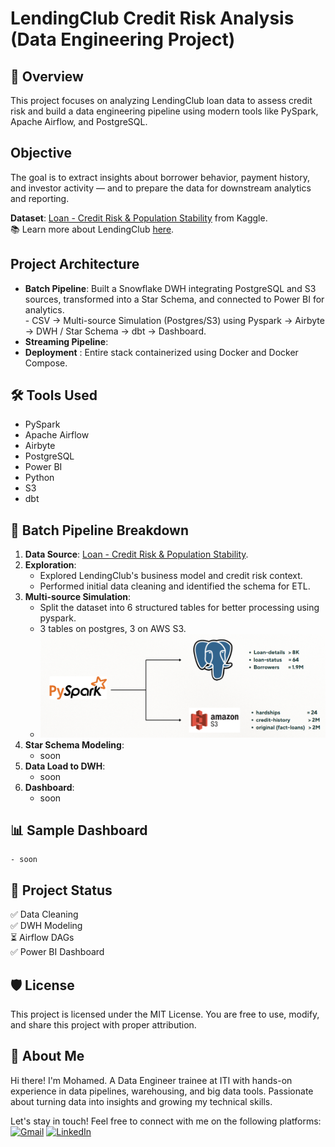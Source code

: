 # LendingClub Credit Risk Analysis (Data Engineering Project)

## 🧠 Overview
This project focuses on analyzing LendingClub loan data to assess credit risk and build a data engineering pipeline using modern tools like PySpark, Apache Airflow, and PostgreSQL. 

## Objective
The goal is to extract insights about borrower behavior, payment history, and investor activity — and to prepare the data for downstream analytics and reporting.

**Dataset**: [Loan - Credit Risk & Population Stability](https://www.kaggle.com/datasets/beatafaron/loan-credit-risk-and-population-stability) from Kaggle.<br>
📚 Learn more about LendingClub [here](https://en.wikipedia.org/wiki/LendingClub).

## Project Architecture
- **Batch Pipeline**: Built a Snowflake DWH integrating PostgreSQL and S3 sources, transformed into a Star Schema, and connected to Power BI for analytics.<br>
      - CSV → Multi-source Simulation (Postgres/S3) using Pyspark → Airbyte → DWH / Star Schema → dbt → Dashboard.
- **Streaming Pipeline**: 
- **Deployment** : Entire stack containerized using Docker and Docker Compose.
## 🛠️ Tools Used
- PySpark
- Apache Airflow
- Airbyte
- PostgreSQL
- Power BI
- Python
- S3
- dbt
  
## 🧱 Batch Pipeline Breakdown
1. **Data Source**: [Loan - Credit Risk & Population Stability](https://www.kaggle.com/datasets/beatafaron/loan-credit-risk-and-population-stability).
2. **Exploration**:
    - Explored LendingClub's business model and credit risk context.
    - Performed initial data cleaning and identified the schema for ETL.
3. **Multi-source Simulation**:
      - Split the dataset into 6 structured tables for better processing using pyspark.    
      - 3 tables on postgres, 3 on AWS S3.
      - ![Multi-source Simulation](batch/imgs/normalization.png)
4. **Star Schema Modeling**:
    - soon
5. **Data Load to DWH**:
    - soon
6. **Dashboard**:
    - soon

## 📊 Sample Dashboard
    - soon

## 📝 Project Status
✅ Data Cleaning  
✅ DWH Modeling  
⏳ Airflow DAGs  
✅ Power BI Dashboard


## 🛡️ License
This project is licensed under the MIT License. You are free to use, modify, and share this project with proper attribution.

## 🌟 About Me
Hi there! I'm Mohamed. A Data Engineer trainee at ITI with hands-on experience in data pipelines, warehousing, and big data tools. Passionate about turning data into insights and growing my technical skills.



Let's stay in touch! Feel free to connect with me on the following platforms:  
[![Gmail](https://img.shields.io/badge/Gmail-D14836?style=flat&logo=gmail&logoColor=white)](mailto:mo.badr.ismail@gmail.com)
[![LinkedIn](https://img.shields.io/badge/LinkedIn-0077B5?style=flat&logo=linkedin&logoColor=white)](https://www.linkedin.com/in/mbi162/)
